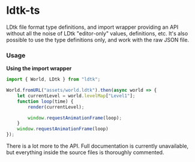# ldtk-ts

LDtk file format type definitions, and import wrapper providing an API without all the noise of LDtk "editor-only" values, definitions, etc. It's also possible to use the type definitions only, and work with the raw JSON file.

### Usage

**Using the import wrapper**

```ts
import { World, LDtk } from "ldtk";

World.fromURL("assets/world.ldtk").then(async world => {
    let currentLevel = world.levelMap["Level1"];
    function loop(time) {
        render(currentLevel);

        window.requestAnimationFrame(loop);
    }
    window.requestAnimationFrame(loop)
});
```

There is a lot more to the API. Full documentation is currently unavailable, but everything inside
the source files is thoroughly commented.
